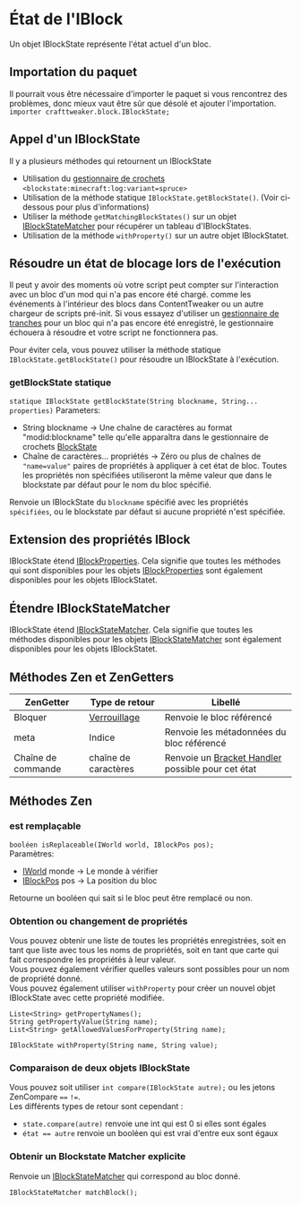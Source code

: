 # État de l'IBlock

Un objet IBlockState représente l'état actuel d'un bloc.

## Importation du paquet

Il pourrait vous être nécessaire d'importer le paquet si vous rencontrez des problèmes, donc mieux vaut être sûr que désolé et ajouter l'importation.  
`importer crafttweaker.block.IBlockState;`

## Appel d'un IBlockState

Il y a plusieurs méthodes qui retournent un IBlockState

- Utilisation du [gestionnaire de crochets](/Vanilla/Brackets/Bracket_BlockState/) `<blockstate:minecraft:log:variant=spruce>`
- Utilisation de la méthode statique `IBlockState.getBlockState()`. (Voir ci-dessous pour plus d'informations)
- Utiliser la méthode `getMatchingBlockStates()` sur un objet [IBlockStateMatcher](/Vanilla/Blocks/IBlockStateMatcher/) pour récupérer un tableau d'IBlockStates.
- Utilisation de la méthode `withProperty()` sur un autre objet IBlockStatet.

## Résoudre un état de blocage lors de l'exécution

Il peut y avoir des moments où votre script peut compter sur l'interaction avec un bloc d'un mod qui n'a pas encore été chargé. comme les événements à l'intérieur des blocs dans ContentTweaker ou un autre chargeur de scripts pré-init. Si vous essayez d'utiliser un [gestionnaire de tranches](/Vanilla/Brackets/Bracket_BlockState/) pour un bloc qui n'a pas encore été enregistré, le gestionnaire échouera à résoudre et votre script ne fonctionnera pas.

Pour éviter cela, vous pouvez utiliser la méthode statique `IBlockState.getBlockState()` pour résoudre un IBlockState à l'exécution.

### getBlockState statique

`statique IBlockState getBlockState(String blockname, String... properties)` Parameters:

- String blockname → Une chaîne de caractères au format "modid:blockname" telle qu'elle apparaîtra dans le gestionnaire de crochets [BlockState](/Vanilla/Brackets/Bracket_BlockState/)
- Chaîne de caractères... propriétés → Zéro ou plus de chaînes de `"name=value"` paires de propriétés à appliquer à cet état de bloc. Toutes les propriétés non spécifiées utiliseront la même valeur que dans le blockstate par défaut pour le nom du bloc spécifié.

Renvoie un IBlockState du `blockname` spécifié avec les propriétés `spécifiées`, ou le blockstate par défaut si aucune propriété n'est spécifiée.

## Extension des propriétés IBlock

IBlockState étend [IBlockProperties](/Vanilla/Blocks/IBlockProperties/). Cela signifie que toutes les méthodes qui sont disponibles pour les objets [IBlockProperties](/Vanilla/Blocks/IBlockProperties/) sont également disponibles pour les objets IBlockStatet.

## Étendre IBlockStateMatcher

IBlockState étend [IBlockStateMatcher](/Vanilla/Blocks/IBlockStateMatcher/). Cela signifie que toutes les méthodes disponibles pour les objets [IBlockStateMatcher](/Vanilla/Blocks/IBlockStateMatcher/) sont également disponibles pour les objets IBlockStatet.

## Méthodes Zen et ZenGetters

| ZenGetter          | Type de retour                          | Libellé                                                                                    |
| ------------------ | --------------------------------------- | ------------------------------------------------------------------------------------------ |
| Bloquer            | [Verrouillage](/Vanilla/Blocks/IBlock/) | Renvoie le bloc référencé                                                                  |
| meta               | Indice                                  | Renvoie les métadonnées du bloc référencé                                                  |
| Chaîne de commande | chaîne de caractères                    | Renvoie un [Bracket Handler](/Vanilla/Brackets/Bracket_BlockState/) possible pour cet état |

## Méthodes Zen

### est remplaçable

`booléen isReplaceable(IWorld world, IBlockPos pos);`  
Paramètres:

- [IWorld](/Vanilla/World/IWorld/) monde → Le monde à vérifier
- [IBlockPos](/Vanilla/World/IBlockPos/) pos → La position du bloc

Retourne un booléen qui sait si le bloc peut être remplacé ou non.

### Obtention ou changement de propriétés

Vous pouvez obtenir une liste de toutes les propriétés enregistrées, soit en tant que liste avec tous les noms de propriétés, soit en tant que carte qui fait correspondre les propriétés à leur valeur.  
Vous pouvez également vérifier quelles valeurs sont possibles pour un nom de propriété donné.  
Vous pouvez également utiliser `withProperty` pour créer un nouvel objet IBlockState avec cette propriété modifiée.

```zenscript
Liste<String> getPropertyNames();
String getPropertyValue(String name);
List<String> getAllowedValuesForProperty(String name);

IBlockState withProperty(String name, String value);
```

### Comparaison de deux objets IBlockState

Vous pouvez soit utiliser `int compare(IBlockState autre);` ou les jetons ZenCompare `==` `!=`.  
Les différents types de retour sont cependant :

- `state.compare(autre)` renvoie une int qui est 0 si elles sont égales
- `état == autre` renvoie un booléen qui est vrai d'entre eux sont égaux

### Obtenir un Blockstate Matcher explicite

Renvoie un [IBlockStateMatcher](/Vanilla/Blocks/IBlockStateMatcher/) qui correspond au bloc donné.

```zenscript
IBlockStateMatcher matchBlock();
```